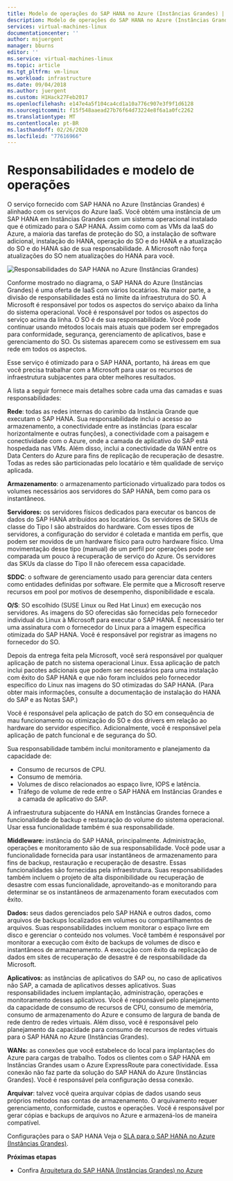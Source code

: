 ```yaml
---
title: Modelo de operações do SAP HANA no Azure (Instâncias Grandes) | Microsoft Docs
description: Modelo de operações do SAP HANA no Azure (Instâncias Grandes).
services: virtual-machines-linux
documentationcenter: ''
author: msjuergent
manager: bburns
editor: ''
ms.service: virtual-machines-linux
ms.topic: article
ms.tgt_pltfrm: vm-linux
ms.workload: infrastructure
ms.date: 09/04/2018
ms.author: juergent
ms.custom: H1Hack27Feb2017
ms.openlocfilehash: e147e4a5f104ca4cd1a10a776c907e3f9f1d6128
ms.sourcegitcommit: f15f548aaead27b76f64d73224e8f6a1a0fc2262
ms.translationtype: MT
ms.contentlocale: pt-BR
ms.lasthandoff: 02/26/2020
ms.locfileid: "77616966"
---
```

# <a name="operations-model-and-responsibilities"></a>Responsabilidades e modelo de operações

O serviço fornecido com SAP HANA no Azure (Instâncias Grandes) é alinhado com os serviços do Azure IaaS. Você obtém uma instância de um SAP HANA em Instâncias Grandes com um sistema operacional instalado que é otimizado para o SAP HANA. Assim como com as VMs da IaaS do Azure, a maioria das tarefas de proteção do SO, a instalação de software adicional, instalação do HANA, operação do SO e do HANA e a atualização do SO e do HANA são de sua responsabilidade. A Microsoft não força atualizações do SO nem atualizações do HANA para você.

![Responsabilidades do SAP HANA no Azure (Instâncias Grandes)](./media/hana-overview-architecture/image2-responsibilities.png)

Conforme mostrado no diagrama, o SAP HANA do Azure (Instâncias Grandes) é uma oferta de IaaS com vários locatários. Na maior parte, a divisão de responsabilidades está no limite da infraestrutura do SO. A Microsoft é responsável por todos os aspectos do serviço abaixo da linha do sistema operacional. Você é responsável por todos os aspectos do serviço acima da linha. O SO é de sua responsabilidade. Você pode continuar usando métodos locais mais atuais que podem ser empregados para conformidade, segurança, gerenciamento de aplicativos, base e gerenciamento do SO. Os sistemas aparecem como se estivessem em sua rede em todos os aspectos.

Esse serviço é otimizado para o SAP HANA, portanto, há áreas em que você precisa trabalhar com a Microsoft para usar os recursos de infraestrutura subjacentes para obter melhores resultados.

A lista a seguir fornece mais detalhes sobre cada uma das camadas e suas responsabilidades:

**Rede**: todas as redes internas do carimbo da Instância Grande que executam o SAP HANA. Sua responsabilidade inclui o acesso ao armazenamento, a conectividade entre as instâncias (para escalar horizontalmente e outras funções), a conectividade com a paisagem e conectividade com o Azure, onde a camada de aplicativo do SAP está hospedada nas VMs. Além disso, inclui a conectividade da WAN entre os Data Centers do Azure para fins de replicação de recuperação de desastre. Todas as redes são particionadas pelo locatário e têm qualidade de serviço aplicada.

**Armazenamento**: o armazenamento particionado virtualizado para todos os volumes necessários aos servidores do SAP HANA, bem como para os instantâneos. 

**Servidores:** os servidores físicos dedicados para executar os bancos de dados do SAP HANA atribuídos aos locatários. Os servidores de SKUs de classe do Tipo I são abstraídos do hardware. Com esses tipos de servidores, a configuração do servidor é coletada e mantida em perfis, que podem ser movidos de um hardware físico para outro hardware físico. Uma movimentação desse tipo (manual) de um perfil por operações pode ser comparada um pouco à recuperação de serviço do Azure. Os servidores das SKUs da classe do Tipo II não oferecem essa capacidade.

**SDDC**: o software de gerenciamento usado para gerenciar data centers como entidades definidas por software. Ele permite que a Microsoft reserve recursos em pool por motivos de desempenho, disponibilidade e escala.

**O/S**: SO escolhido (SUSE Linux ou Red Hat Linux) em execução nos servidores. As imagens do SO oferecidas são fornecidas pelo fornecedor individual do Linux à Microsoft para executar o SAP HANA. É necessário ter uma assinatura com o fornecedor do Linux para a imagem específica otimizada do SAP HANA. Você é responsável por registrar as imagens no fornecedor do SO. 

Depois da entrega feita pela Microsoft, você será responsável por qualquer aplicação de patch no sistema operacional Linux. Essa aplicação de patch inclui pacotes adicionais que podem ser necessários para uma instalação com êxito do SAP HANA e que não foram incluídos pelo fornecedor específico do Linux nas imagens do SO otimizadas do SAP HANA. (Para obter mais informações, consulte a documentação de instalação do HANA do SAP e as Notas SAP.) 

Você é responsável pela aplicação de patch do SO em consequência de mau funcionamento ou otimização do SO e dos drivers em relação ao hardware do servidor específico. Adicionalmente, você é responsável pela aplicação de patch funcional e de segurança do SO. 

Sua responsabilidade também inclui monitoramento e planejamento da capacidade de:

- Consumo de recursos de CPU.
- Consumo de memória.
- Volumes de disco relacionados ao espaço livre, IOPS e latência.
- Tráfego de volume de rede entre o SAP HANA em Instâncias Grandes e a camada de aplicativo do SAP.

A infraestrutura subjacente do HANA em Instâncias Grandes fornece a funcionalidade de backup e restauração do volume do sistema operacional. Usar essa funcionalidade também é sua responsabilidade.

**Middleware:** instância do SAP HANA, principalmente. Administração, operações e monitoramento são de sua responsabilidade. Você pode usar a funcionalidade fornecida para usar instantâneos de armazenamento para fins de backup, restauração e recuperação de desastre. Essas funcionalidades são fornecidas pela infraestrutura. Suas responsabilidades também incluem o projeto de alta disponibilidade ou recuperação de desastre com essas funcionalidade, aproveitando-as e monitorando para determinar se os instantâneos de armazenamento foram executados com êxito.

**Dados:** seus dados gerenciados pelo SAP HANA e outros dados, como arquivos de backups localizados em volumes ou compartilhamentos de arquivos. Suas responsabilidades incluem monitorar o espaço livre em disco e gerenciar o conteúdo nos volumes. Você também é responsável por monitorar a execução com êxito de backups de volumes de disco e instantâneos de armazenamento. A execução com êxito da replicação de dados em sites de recuperação de desastre é de responsabilidade da Microsoft.

**Aplicativos:** as instâncias de aplicativos do SAP ou, no caso de aplicativos não SAP, a camada de aplicativos desses aplicativos. Suas responsabilidades incluem implantação, administração, operações e monitoramento desses aplicativos. Você é responsável pelo planejamento da capacidade de consumo de recursos de CPU, consumo de memória, consumo de armazenamento do Azure e consumo de largura de banda de rede dentro de redes virtuais. Além disso, você é responsável pelo planejamento da capacidade para consumo de recursos de redes virtuais para o SAP HANA no Azure (Instâncias Grandes).

**WANs:** as conexões que você estabelece do local para implantações do Azure para cargas de trabalho. Todos os clientes com o SAP HANA em Instâncias Grandes usam o Azure ExpressRoute para conectividade. Essa conexão não faz parte da solução do SAP HANA do Azure (Instâncias Grandes). Você é responsável pela configuração dessa conexão.

**Arquivar**: talvez você queira arquivar cópias de dados usando seus próprios métodos nas contas de armazenamento. O arquivamento requer gerenciamento, conformidade, custos e operações. Você é responsável por gerar cópias e backups de arquivos no Azure e armazená-los de maneira compatível.

Configurações para o SAP HANA Veja o [SLA para o SAP HANA no Azure (Instâncias Grandes)](https://azure.microsoft.com/support/legal/sla/sap-hana-large/).

**Próximas etapas**
- Confira [Arquitetura do SAP HANA (Instâncias Grandes) no Azure](hana-architecture.md)
